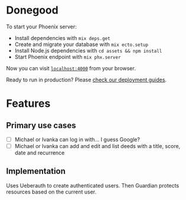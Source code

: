 # Donegood

To start your Phoenix server:

- Install dependencies with `mix deps.get`
- Create and migrate your database with `mix ecto.setup`
- Install Node.js dependencies with `cd assets && npm install`
- Start Phoenix endpoint with `mix phx.server`

Now you can visit [`localhost:4000`](http://localhost:4000) from your browser.

Ready to run in production? Please [check our deployment guides](https://hexdocs.pm/phoenix/deployment.html).

# Features

## Primary use cases

- [ ] Michael or Ivanka can log in with... I guess Google?
- [ ] Michael or Ivanka can add and edit and list deeds with a title, score, date and recurrence

## Implementation

Uses Ueberauth to create authenticated users.
Then Guardian protects resources based on the current user.
